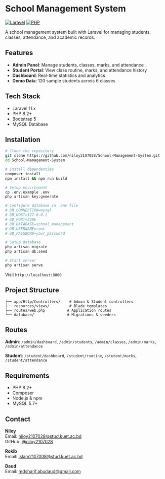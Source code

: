 # School Management System

[![Laravel](https://img.shields.io/badge/Laravel-11.x-red.svg)](https://laravel.com)
[![PHP](https://img.shields.io/badge/PHP-8.2%2B-blue.svg)](https://php.net)

A school management system built with Laravel for managing students, classes, attendance, and academic records.

## Features

-   **Admin Panel**: Manage students, classes, marks, and attendance
-   **Student Portal**: View class routine, marks, and attendance history
-   **Dashboard**: Real-time statistics and analytics
-   **Demo Data**: 120 sample students across 6 classes

## Tech Stack

-   Laravel 11.x
-   PHP 8.2+
-   Bootstrap 5
-   MySQL Database

## Installation

```bash
# Clone the repository
git clone https://github.com/niloy2107028/School-Management-System.git
cd School-Management-System

# Install dependencies
composer install
npm install && npm run build

# Setup environment
cp .env.example .env
php artisan key:generate

# Configure database in .env file
# DB_CONNECTION=mysql
# DB_HOST=127.0.0.1
# DB_PORT=3306
# DB_DATABASE=school_management
# DB_USERNAME=root
# DB_PASSWORD=your_password

# Setup database
php artisan migrate
php artisan db:seed

# Start server
php artisan serve
```

Visit `http://localhost:8000`

## Project Structure

```
├── app/Http/Controllers/    # Admin & Student controllers
├── resources/views/         # Blade templates
├── routes/web.php          # Application routes
└── database/               # Migrations & seeders
```

## Routes

**Admin**: `/admin/dashboard`, `/admin/students`, `/admin/classes`, `/admin/marks`, `/admin/attendance`

**Student**: `/student/dashboard`, `/student/routine`, `/student/marks`, `/student/attendance`

## Requirements

-   PHP 8.2+
-   Composer
-   Node.js & npm
-   MySQL 5.7+

## Contact

**Niloy**  
Email: niloy2107028@stud.kuet.ac.bd  
GitHub: [@niloy2107028](https://github.com/niloy2107028)

**Rokib**  
Email: islam2107008@stud.kuet.ac.bd

**Daud**  
Email: mdsharif.abudaud@gmail.com
